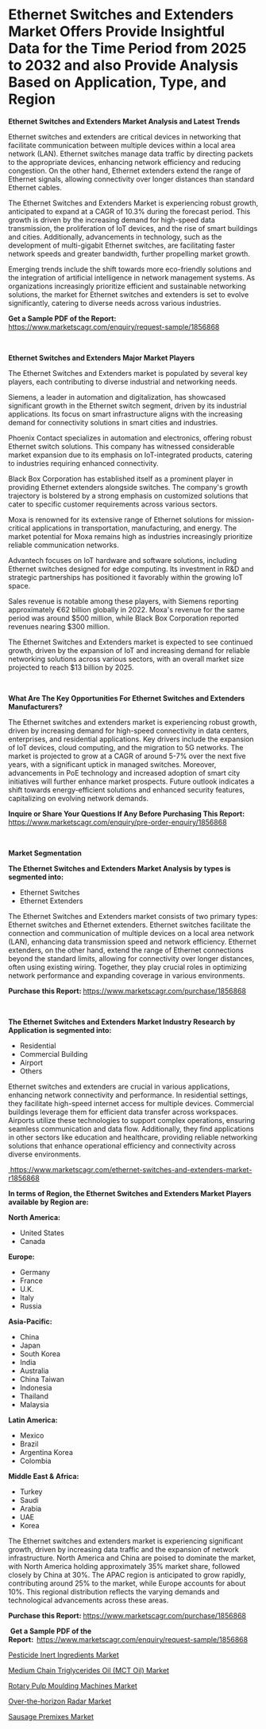 <p><h1>Ethernet Switches and Extenders Market Offers Provide Insightful Data for the Time Period from 2025 to 2032 and also Provide Analysis Based on Application, Type, and Region</h1></p><p><strong>Ethernet Switches and Extenders Market Analysis and Latest Trends</strong></p>
<p><p>Ethernet switches and extenders are critical devices in networking that facilitate communication between multiple devices within a local area network (LAN). Ethernet switches manage data traffic by directing packets to the appropriate devices, enhancing network efficiency and reducing congestion. On the other hand, Ethernet extenders extend the range of Ethernet signals, allowing connectivity over longer distances than standard Ethernet cables.</p><p>The Ethernet Switches and Extenders Market is experiencing robust growth, anticipated to expand at a CAGR of 10.3% during the forecast period. This growth is driven by the increasing demand for high-speed data transmission, the proliferation of IoT devices, and the rise of smart buildings and cities. Additionally, advancements in technology, such as the development of multi-gigabit Ethernet switches, are facilitating faster network speeds and greater bandwidth, further propelling market growth. </p><p>Emerging trends include the shift towards more eco-friendly solutions and the integration of artificial intelligence in network management systems. As organizations increasingly prioritize efficient and sustainable networking solutions, the market for Ethernet switches and extenders is set to evolve significantly, catering to diverse needs across various industries.</p></p>
<p><strong>Get a Sample PDF of the Report:&nbsp;</strong> <a href="https://www.marketscagr.com/enquiry/request-sample/1856868?utm_campaign=1995&utm_medium=2&utm_source=Github&utm_content=ia&utm_term=08012025&utm_id=ethernet-switches-and-extenders">https://www.marketscagr.com/enquiry/request-sample/1856868</a></p>
<p>&nbsp;</p>
<p><strong>Ethernet Switches and Extenders Major Market Players</strong></p>
<p><p>The Ethernet Switches and Extenders market is populated by several key players, each contributing to diverse industrial and networking needs. </p><p>Siemens, a leader in automation and digitalization, has showcased significant growth in the Ethernet switch segment, driven by its industrial applications. Its focus on smart infrastructure aligns with the increasing demand for connectivity solutions in smart cities and industries.</p><p>Phoenix Contact specializes in automation and electronics, offering robust Ethernet switch solutions. This company has witnessed considerable market expansion due to its emphasis on IoT-integrated products, catering to industries requiring enhanced connectivity.</p><p>Black Box Corporation has established itself as a prominent player in providing Ethernet extenders alongside switches. The company's growth trajectory is bolstered by a strong emphasis on customized solutions that cater to specific customer requirements across various sectors.</p><p>Moxa is renowned for its extensive range of Ethernet solutions for mission-critical applications in transportation, manufacturing, and energy. The market potential for Moxa remains high as industries increasingly prioritize reliable communication networks.</p><p>Advantech focuses on IoT hardware and software solutions, including Ethernet switches designed for edge computing. Its investment in R&D and strategic partnerships has positioned it favorably within the growing IoT space.</p><p>Sales revenue is notable among these players, with Siemens reporting approximately €62 billion globally in 2022. Moxa's revenue for the same period was around $500 million, while Black Box Corporation reported revenues nearing $300 million.</p><p>The Ethernet Switches and Extenders market is expected to see continued growth, driven by the expansion of IoT and increasing demand for reliable networking solutions across various sectors, with an overall market size projected to reach $13 billion by 2025.</p></p>
<p>&nbsp;</p>
<p><strong>What Are The Key Opportunities For Ethernet Switches and Extenders Manufacturers?</strong></p>
<p><p>The Ethernet switches and extenders market is experiencing robust growth, driven by increasing demand for high-speed connectivity in data centers, enterprises, and residential applications. Key drivers include the expansion of IoT devices, cloud computing, and the migration to 5G networks. The market is projected to grow at a CAGR of around 5-7% over the next five years, with a significant uptick in managed switches. Moreover, advancements in PoE technology and increased adoption of smart city initiatives will further enhance market prospects. Future outlook indicates a shift towards energy-efficient solutions and enhanced security features, capitalizing on evolving network demands.</p></p>
<p><strong>Inquire or Share Your Questions If Any Before Purchasing This Report:</strong> <a href="https://www.marketscagr.com/enquiry/pre-order-enquiry/1856868?utm_campaign=1995&utm_medium=2&utm_source=Github&utm_content=ia&utm_term=08012025&utm_id=ethernet-switches-and-extenders">https://www.marketscagr.com/enquiry/pre-order-enquiry/1856868</a></p>
<p>&nbsp;</p>
<p><strong>Market Segmentation</strong></p>
<p><strong>The Ethernet Switches and Extenders Market Analysis by types is segmented into:</strong></p>
<p><ul><li>Ethernet Switches</li><li>Ethernet Extenders</li></ul></p>
<p><p>The Ethernet Switches and Extenders market consists of two primary types: Ethernet switches and Ethernet extenders. Ethernet switches facilitate the connection and communication of multiple devices on a local area network (LAN), enhancing data transmission speed and network efficiency. Ethernet extenders, on the other hand, extend the range of Ethernet connections beyond the standard limits, allowing for connectivity over longer distances, often using existing wiring. Together, they play crucial roles in optimizing network performance and expanding coverage in various environments.</p></p>
<p><strong>Purchase this Report:&nbsp;</strong><a href="https://www.marketscagr.com/purchase/1856868?utm_campaign=1995&utm_medium=2&utm_source=Github&utm_content=ia&utm_term=08012025&utm_id=ethernet-switches-and-extenders">https://www.marketscagr.com/purchase/1856868</a></p>
<p>&nbsp;</p>
<p><strong>The Ethernet Switches and Extenders Market Industry Research by Application is segmented into:</strong></p>
<p><ul><li>Residential</li><li>Commercial Building</li><li>Airport</li><li>Others</li></ul></p>
<p><p>Ethernet switches and extenders are crucial in various applications, enhancing network connectivity and performance. In residential settings, they facilitate high-speed internet access for multiple devices. Commercial buildings leverage them for efficient data transfer across workspaces. Airports utilize these technologies to support complex operations, ensuring seamless communication and data flow. Additionally, they find applications in other sectors like education and healthcare, providing reliable networking solutions that enhance operational efficiency and connectivity across diverse environments.</p></p>
<p><a href="https://www.marketscagr.com/ethernet-switches-and-extenders-market-r1856868?utm_campaign=1995&utm_medium=2&utm_source=Github&utm_content=ia&utm_term=08012025&utm_id=ethernet-switches-and-extenders">&nbsp;https://www.marketscagr.com/ethernet-switches-and-extenders-market-r1856868</a></p>
<p><strong>In terms of Region, the Ethernet Switches and Extenders Market Players available by Region are:</strong></p>
<p>
    <p> <strong> North America: </strong>
        <ul>
            <li>United States</li>
            <li>Canada</li>
        </ul>
        </p> 
    <p> <strong> Europe: </strong>
        <ul>
            <li>Germany</li>
            <li>France</li>
            <li>U.K.</li>
            <li>Italy</li>
            <li>Russia</li>
        </ul>
        </p> 
    <p> <strong> Asia-Pacific: </strong>
        <ul>
            <li>China</li>
            <li>Japan</li>
            <li>South Korea</li>
            <li>India</li>
            <li>Australia</li>
            <li>China Taiwan</li>
            <li>Indonesia</li>
            <li>Thailand</li>
            <li>Malaysia</li>
        </ul>
        </p> 
    <p> <strong> Latin America: </strong>
        <ul>
            <li>Mexico</li>
            <li>Brazil</li>
            <li>Argentina Korea</li>
            <li>Colombia</li>
        </ul>
        </p> 
    <p> <strong> Middle East & Africa: </strong>
        <ul>
            <li>Turkey</li>
            <li>Saudi</li>
            <li>Arabia</li>
            <li>UAE</li>
            <li>Korea</li>
        </ul>
    </p>
    </p>
<p><p>The Ethernet switches and extenders market is experiencing significant growth, driven by increasing data traffic and the expansion of network infrastructure. North America and China are poised to dominate the market, with North America holding approximately 35% market share, followed closely by China at 30%. The APAC region is anticipated to grow rapidly, contributing around 25% to the market, while Europe accounts for about 10%. This regional distribution reflects the varying demands and technological advancements across these areas.</p></p>
<p><strong>Purchase this Report: </strong><a href="https://www.marketscagr.com/purchase/1856868?utm_campaign=1995&utm_medium=2&utm_source=Github&utm_content=ia&utm_term=08012025&utm_id=ethernet-switches-and-extenders">https://www.marketscagr.com/purchase/1856868</a></p>
<p>&nbsp;<strong>Get a Sample PDF of the Report:&nbsp;&nbsp;</strong><a href="https://www.marketscagr.com/enquiry/request-sample/1856868?utm_campaign=1995&utm_medium=2&utm_source=Github&utm_content=ia&utm_term=08012025&utm_id=ethernet-switches-and-extenders">https://www.marketscagr.com/enquiry/request-sample/1856868</a></p>
<p><strong></strong></p>
<p><p><a href="https://www.linkedin.com/pulse/overview-pesticide-inert-ingredients-market-competitive-zdwpf?utm_campaign=1995&utm_medium=2&utm_source=Github&utm_content=ia&utm_term=08012025&utm_id=ethernet-switches-and-extenders">Pesticide Inert Ingredients Market</a></p><p><a href="https://www.linkedin.com/pulse/medium-chain-triglycerides-oil-mct-market-size-application-sfkmf?utm_campaign=1995&utm_medium=2&utm_source=Github&utm_content=ia&utm_term=08012025&utm_id=ethernet-switches-and-extenders">Medium Chain Triglycerides Oil (MCT Oil) Market</a></p><p><a href="https://www.linkedin.com/pulse/global-rotary-pulp-moulding-machines-market-analysis-2025-2032-wdjoc?utm_campaign=1995&utm_medium=2&utm_source=Github&utm_content=ia&utm_term=08012025&utm_id=ethernet-switches-and-extenders">Rotary Pulp Moulding Machines Market</a></p><p><a href="https://www.linkedin.com/pulse/providing-both-historical-trends-future-projections-over-the-horizon-s3x7f?utm_campaign=1995&utm_medium=2&utm_source=Github&utm_content=ia&utm_term=08012025&utm_id=ethernet-switches-and-extenders">Over-the-horizon Radar Market</a></p><p><a href="https://www.linkedin.com/pulse/insightful-sausage-premixes-market-size-expected-cagr-12-byhve?utm_campaign=1995&utm_medium=2&utm_source=Github&utm_content=ia&utm_term=08012025&utm_id=ethernet-switches-and-extenders">Sausage Premixes Market</a></p></p>